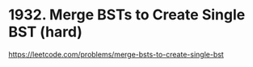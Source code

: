 # 1932. Merge BSTs to Create Single BST (hard)

https://leetcode.com/problems/merge-bsts-to-create-single-bst
